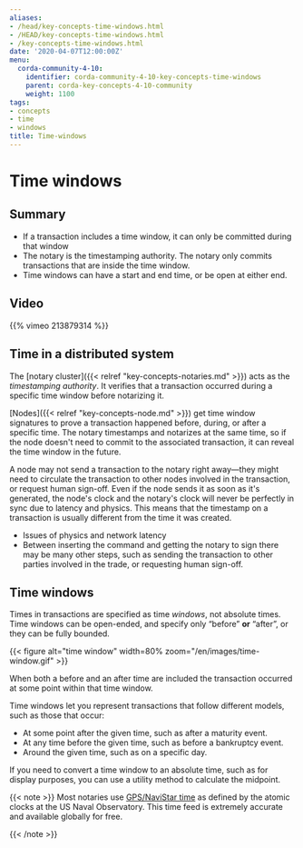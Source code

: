 ```yaml
---
aliases:
- /head/key-concepts-time-windows.html
- /HEAD/key-concepts-time-windows.html
- /key-concepts-time-windows.html
date: '2020-04-07T12:00:00Z'
menu:
  corda-community-4-10:
    identifier: corda-community-4-10-key-concepts-time-windows
    parent: corda-key-concepts-4-10-community
    weight: 1100
tags:
- concepts
- time
- windows
title: Time-windows
---
```



# Time windows

## Summary

* If a transaction includes a time window, it can only be committed during that window
* The notary is the timestamping authority. The notary only commits transactions that are inside the time window.
* Time windows can have a start and end time, or be open at either end.

## Video

{{% vimeo 213879314 %}}

## Time in a distributed system

The [notary cluster]({{< relref "key-concepts-notaries.md" >}}) acts as the *timestamping authority*.
It verifies that a transaction occurred during a specific time window before notarizing it.

[Nodes]({{< relref "key-concepts-node.md" >}}) get time window signatures to prove a transaction happened before, during, or after a specific time. The notary timestamps and notarizes at the same time, so if the node doesn't need to commit to the associated transaction, it can reveal the time window in the future.

A node may not send a transaction to the notary right away—they might need to circulate the transaction to other nodes involved in the transaction, or request human sign-off. Even if the node sends it as soon as it's generated, the node's clock and the notary's clock will never be perfectly in sync due to latency and physics. This means that the timestamp on a transaction is usually different from the time it was created.
* Issues of physics and network latency
* Between inserting the command and getting the notary to sign there may be many other steps, such as sending the transaction to other parties involved in the
trade, or requesting human sign-off.

## Time windows

Times in transactions are specified as time *windows*, not absolute times. Time windows can be open-ended, and specify only
“before” **or** “after”, or they can be fully bounded.

{{< figure alt="time window" width=80% zoom="/en/images/time-window.gif" >}}

When both a before and an after time are included the transaction occurred at some point within that time window.

Time windows let you represent transactions that follow different models, such as those that occur:

* At some point after the given time, such as after a maturity event.
* At any time before the given time, such as before a bankruptcy event.
* Around the given time, such as on a specific day.

If you need to convert a time window to an absolute time, such as for display purposes, you can use a utility method to calculate the midpoint.

{{< note >}}
Most notaries use [GPS/NaviStar time](https://www.usno.navy.mil/USNO/time/display-clocks/simpletime) as defined by the atomic clocks at the US Naval Observatory. This time feed is extremely accurate and available globally for free.

{{< /note >}}
